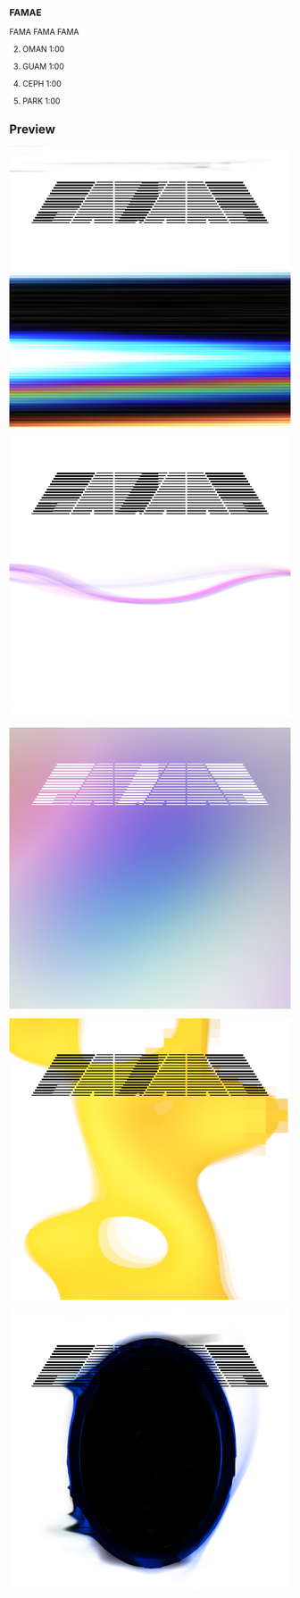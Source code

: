 ### FAMAE

FAMA FAMA FAMA

2. OMAN 1:00

3. GUAM 1:00

4. CEPH 1:00

5. PARK 1:00

## Preview

![](https://raw.githubusercontent.com/SYNHMN/FAMAE/main/preview/Preview-1.png?token=GHSAT0AAAAAAB7T4PIZVCU6TVY23O64KED2ZAFL3SA)

![](https://raw.githubusercontent.com/SYNHMN/FAMAE/main/preview/Preview-2.png?token=GHSAT0AAAAAAB7T4PIYAY6MXCA6WEP5PF4EZAFL3SQ)

![](https://raw.githubusercontent.com/SYNHMN/FAMAE/main/preview/Preview-3.png?token=GHSAT0AAAAAAB7T4PIZ5QIEMWR4MSBPIUDYZAFL3SQ)

![](https://raw.githubusercontent.com/SYNHMN/FAMAE/main/preview/Preview-4.png?token=GHSAT0AAAAAAB7T4PIYBFX5GJ43ESKB2AWGZAFL3TA)

![](https://raw.githubusercontent.com/SYNHMN/FAMAE/main/preview/Preview-5.png?token=GHSAT0AAAAAAB7T4PIZBPE3JXU7OFQHTIA4ZAFL3TA)
